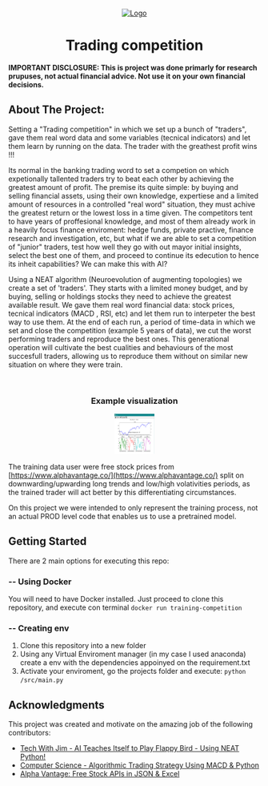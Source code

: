<!-- PROJECT LOGO -->
<br />
<div align="center">
  <a href="https://github.com/jcgonzalezm/Trading_competition/tree/master/misc/images">
    <img src="competion.png" alt="Logo" width="80" height="80">
  </a>

  <h1 align="center">Trading competition</h1>
</div>


**IMPORTANT DISCLOSURE: This is project was done primarly for research  prupuses, not actual financial advice. Not use it on your own financial decisions.**


## About The Project:
Setting a "Trading competition" in which we set up a bunch of "traders", gave them real word data and some variables (tecnical indicators) and let them learn by running on the data. The trader with the greathest profit wins !!!

Its normal in the banking trading word to set a competion on which expetionally tallented traders try to beat each other by achieving the greatest amount of profit. The premise its quite simple: by buying and selling financial assets, using their own knowledge, expertiese and a limited amount of resources in a controlled "real word" situation, they must achive the greatest return or the lowest loss in a time given. The competitors tent to have years of proffesional knowledge, and most of them already work in a heavily focus finance enviroment: hedge funds, private practive, finance research and investigation, etc, but what if we are able to set a competition of "junior" traders, test how well they go with out mayor initial insights, select the best one of them, and proceed to continue its edecution to hence its inheit capabilities? We can make this with AI?

Using a NEAT algorithm (Neuroevolution of augmenting topologies) we create a set of 'traders'. They starts with a limited money budget, and by buying, selling or holdings stocks they need to achieve the greatest available result. We gave them real word financial data: stock prices, tecnical indicators (MACD , RSI, etc) and let them run to interpeter the best way to use them. At the end of each run, a period of time-data in which we set and close the competition (example 5 years of data), we cut the worst performing traders and reproduce the best ones. This generational operation will cultivate the best cualities and behaviours of the most succesfull traders, allowing us to reproduce them without on similar new situation on where they were train.

<br />
<div align="center">
  <h3 align="center">Example visualization</h3>
  <a href="https://github.com/othneildrew/Best-README-Template">
    <img src="misc/images/graphs.png" alt="Logo" width="80" height="80">
  </a>
</div>

The training data user were free stock prices from [https://www.alphavantage.co/](https://www.alphavantage.co/) split on downwarding/upwarding long trends and low/high volativities periods, as the trained trader will act better by this differentiating circumstances.

On this project we were intended to only represent the training process, not an actual PROD level code that enables us to use a pretrained model.

## Getting Started
There are 2 main options for executing this repo:

### -- Using Docker

You will need to have Docker installed.
Just proceed to clone this repository, and execute con terminal `docker run training-competition`

### -- Creating env

1. Clone this repository into a new folder
2. Using any Virtual Enviroment manager (in my case I used anaconda) create a env with the dependencies appoinyed on the requirement.txt
3. Activate your enviroment, go the projects folder and execute: `python /src/main.py`

## Acknowledgments

This project was created and motivate on the amazing job of the following contributors:

* [Tech With Jim - AI Teaches Itself to Play Flappy Bird - Using NEAT Python!](https://www.youtube.com/watch?v=OGHA-elMrxI)
* [Computer Science - Algorithmic Trading Strategy Using MACD & Python](https://www.youtube.com/watch?v=kz_NJERCgm8&t=689s)
* [Alpha Vantage: Free Stock APIs in JSON & Excel](https://www.alphavantage.co/)
